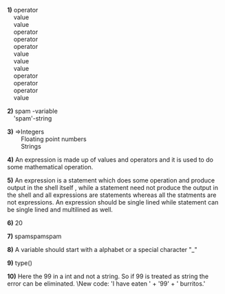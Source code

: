 
**1)**
  operator\
&ensp;&nbsp;  value\
&ensp;&nbsp;  value\
&ensp;&nbsp;  operator\
&ensp;&nbsp;  operator\
&ensp;&nbsp;  operator\
&ensp;&nbsp;  value\
&ensp;&nbsp;  value\
&ensp;&nbsp;  value\
&ensp;&nbsp;  operator\
&ensp;&nbsp;  operator\
&ensp;&nbsp;  operator\
&ensp;&nbsp;  value

**2)**
   spam -variable\
&ensp;&nbsp;  'spam'-string

**3)**
  =>Integers\
&ensp;&ensp;&ensp;&ensp;    Floating point numbers\
&ensp;&ensp;&ensp;&ensp;    Strings

**4)**
  An expression is made up of values and operators and it is used to do some mathematical operation.


**5)**
  An expression is a statement which does some operation and produce output in the shell itself
  , while a statement need not produce the output in the shell and all expressions are statements
  whereas all the statments are not expressions. 
  An expression should be single lined while statement can be single lined and multilined as well.

**6)**
20

**7)**
spamspamspam

**8)**
A variable should start with a alphabet or a special character "_"

**9)**
type()

**10)**
Here the 99 in a int and not a string. So if 99 is treated as string the error can be eliminated.
\New code:
\'I have eaten ' + '99' + ' burritos.'
